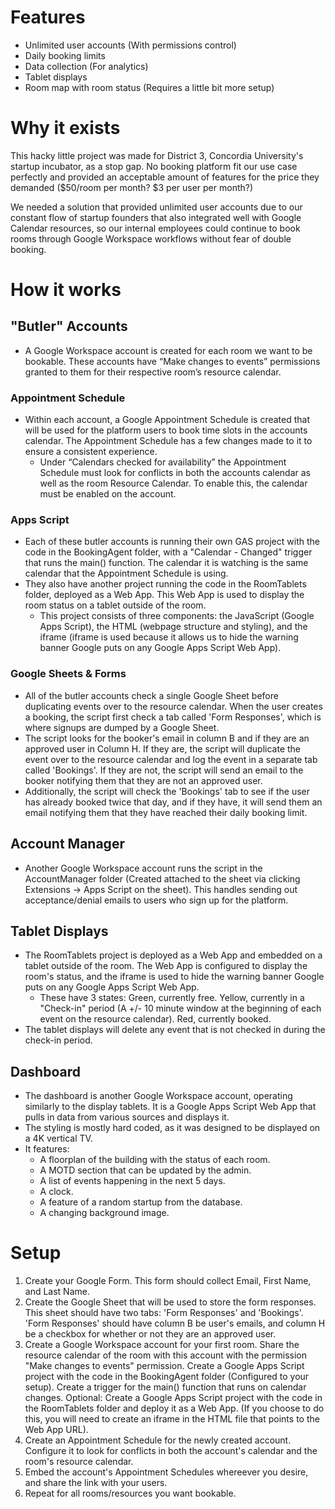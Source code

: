 # Features
- Unlimited user accounts (With permissions control)
- Daily booking limits
- Data collection (For analytics)
- Tablet displays
- Room map with room status (Requires a little bit more setup)

# Why it exists
This hacky little project was made for District 3, Concordia University's startup incubator, as a stop gap. No booking platform fit our use case perfectly and provided an acceptable amount of features for the price they demanded ($50/room per month? $3 per user per month?) 

We needed a solution that provided unlimited user accounts due to our constant flow of startup founders that also integrated well with Google Calendar resources, so our internal employees could continue to book rooms through Google Workspace workflows without fear of double booking. 

# How it works
## "Butler" Accounts
- A Google Workspace account is created for each room we want to be bookable. These accounts have “Make changes to events” permissions granted to them for their respective room’s resource calendar.
### Appointment Schedule
- Within each account, a Google Appointment Schedule is created that will be used for the platform users to book time slots in the accounts calendar. The Appointment Schedule has a few changes made to it to ensure a consistent experience.
    - Under “Calendars checked for availability” the Appointment Schedule must look for conflicts in both the accounts calendar as well as the room Resource Calendar. To enable this, the calendar must be enabled on the account.
### Apps Script
- Each of these butler accounts is running their own GAS project with the code in the BookingAgent folder, with a "Calendar - Changed" trigger that runs the main() function. The calendar it is watching is the same calendar that the Appointment Schedule is using.
- They also have another project running the code in the RoomTablets folder, deployed as a Web App. This Web App is used to display the room status on a tablet outside of the room.
    - This project consists of three components: the JavaScript (Google Apps Script), the HTML (webpage structure and styling), and the iframe (iframe is used because it allows us to hide the warning banner Google puts on any Google Apps Script Web App).
### Google Sheets & Forms
- All of the butler accounts check a single Google Sheet before duplicating events over to the resource calendar. When the user creates a booking, the script first check a tab called 'Form Responses', which is where signups are dumped by a Google Sheet. 
- The script looks for the booker's email in column B and if they are an approved user in Column H. If they are, the script will duplicate the event over to the resource calendar and log the event in a separate tab called 'Bookings'. If they are not, the script will send an email to the booker notifying them that they are not an approved user.
- Additionally, the script will check the 'Bookings' tab to see if the user has already booked twice that day, and if they have, it will send them an email notifying them that they have reached their daily booking limit.
## Account Manager
- Another Google Workspace account runs the script in the AccountManager folder (Created attached to the sheet via clicking Extensions -> Apps Script on the sheet). This handles sending out acceptance/denial emails to users who sign up for the platform.
## Tablet Displays
- The RoomTablets project is deployed as a Web App and embedded on a tablet outside of the room. The Web App is configured to display the room's status, and the iframe is used to hide the warning banner Google puts on any Google Apps Script Web App.
    - These have 3 states: Green, currently free. Yellow, currently in a "Check-in" period (A +/- 10 minute window at the beginning of each event on the resource calendar). Red, currently booked.
- The tablet displays will delete any event that is not checked in during the check-in period.
## Dashboard
- The dashboard is another Google Workspace account, operating similarly to the display tablets. It is a Google Apps Script Web App that pulls in data from various sources and displays it.
- The styling is mostly hard coded, as it was designed to be displayed on a 4K vertical TV.
- It features:
    - A floorplan of the building with the status of each room.
    - A MOTD section that can be updated by the admin.
    - A list of events happening in the next 5 days.
    - A clock.
    - A feature of a random startup from the database.
    - A changing background image.

# Setup
1. Create your Google Form. This form should collect Email, First Name, and Last Name.
2. Create the Google Sheet that will be used to store the form responses. This sheet should have two tabs: 'Form Responses' and 'Bookings'. 'Form Responses' should have column B be user's emails, and column H be a checkbox for whether or not they are an approved user.
3. Create a Google Workspace account for your first room. Share the resource calendar of the room with this account with the permission "Make changes to events" permission. Create a Google Apps Script project with the code in the BookingAgent folder (Configured to your setup). Create a trigger for the main() function that runs on calendar changes. Optional: Create a Google Apps Script project with the code in the RoomTablets folder and deploy it as a Web App. (If you choose to do this, you will need to create an iframe in the HTML file that points to the Web App URL).
4. Create an Appointment Schedule for the newly created account. Configure it to look for conflicts in both the account's calendar and the room's resource calendar.
5. Embed the account's Appointment Schedules whereever you desire, and share the link with your users.
6. Repeat for all rooms/resources you want bookable.